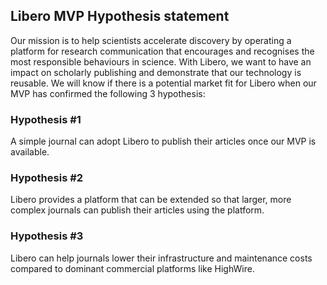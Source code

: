 ## Libero MVP Hypothesis statement

Our mission is to help scientists accelerate discovery by operating a platform for research communication that encourages and recognises the most responsible behaviours in science.
With Libero, we want to have an impact on scholarly publishing and demonstrate that our technology is reusable. We will know if there is a potential market fit for Libero when our MVP has confirmed the following 3 hypothesis:

### Hypothesis #1
A simple journal can adopt Libero to publish their articles once our MVP is available.

### Hypothesis #2
Libero provides a platform that can be extended so that larger, more complex journals can publish their articles using the platform.

### Hypothesis #3
Libero can help journals lower their infrastructure and maintenance costs compared to dominant commercial platforms like HighWire. 
